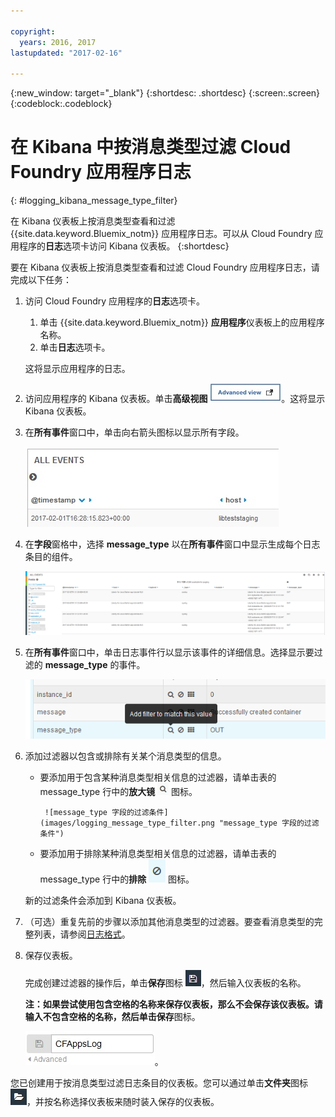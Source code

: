 ```yaml
---

copyright:
  years: 2016, 2017
lastupdated: "2017-02-16"

---
```



{:new_window: target="_blank"}
{:shortdesc: .shortdesc}
{:screen:.screen}
{:codeblock:.codeblock}


# 在 Kibana 中按消息类型过滤 Cloud Foundry 应用程序日志
{: #logging_kibana_message_type_filter}

在 Kibana 仪表板上按消息类型查看和过滤 {{site.data.keyword.Bluemix_notm}} 应用程序日志。可以从 Cloud Foundry 应用程序的**日志**选项卡访问 Kibana 仪表板。
{:shortdesc}

要在 Kibana 仪表板上按消息类型查看和过滤 Cloud Foundry 应用程序日志，请完成以下任务：

1. 访问 Cloud Foundry 应用程序的**日志**选项卡。 

    1. 单击 {{site.data.keyword.Bluemix_notm}} **应用程序**仪表板上的应用程序名称。
    2. 单击**日志**选项卡。 
    
    这将显示应用程序的日志。

2. 访问应用程序的 Kibana 仪表板。单击**高级视图** ![“高级视图”链接](images/logging_advanced_view.jpg "“高级视图”链接")。这将显示 Kibana 仪表板。

3. 在**所有事件**窗口中，单击向右箭头图标以显示所有字段。 

    ![具有向右箭头图标的“所有事件”窗口](images/logging_all_events_no_fields.jpg "具有向右箭头图标的“所有事件”窗口")

4. 在**字段**窗格中，选择 **message_type** 以在**所有事件**窗口中显示生成每个日志条目的组件。

    ![选择了 message_type 字段的“所有事件”窗口](images/logging_message_type.png "选择了 message_type 字段的“所有事件”窗口")

5. 在**所有事件**窗口中，单击日志事件行以显示该事件的详细信息。选择显示要过滤的 **message_type** 的事件。

    ![显示所选日志事件的详细信息的“所有事件”窗口](images/logging_message_type_add_filter.png "显示所选日志事件的详细信息的“所有事件”窗口")

6. 添加过滤器以包含或排除有关某个消息类型的信息。 

    * 要添加用于包含某种消息类型相关信息的过滤器，请单击表的 message_type 行中的**放大镜** ![“放大镜”图标](images/logging_magnifying_glass.jpg "“放大镜”图标") 图标。 
    
           ![message_type 字段的过滤条件](images/logging_message_type_filter.png "message_type 字段的过滤条件")
    
    * 要添加用于排除某种消息类型相关信息的过滤器，请单击表的 message_type 行中的**排除** ![“排除”图标](images/logging_exclusion_icon.png "“排除”图标") 图标。 
    
    新的过滤条件会添加到 Kibana 仪表板。

7. （可选）重复先前的步骤以添加其他消息类型的过滤器。要查看消息类型的完整列表，请参阅[日志格式](../logging_view_kibana3.html#kibana_log_format_cf)。

9. 保存仪表板。    
        
    完成创建过滤器的操作后，单击**保存**图标 ![“保存”图标](images/logging_save.jpg "“保存”图标")，然后输入仪表板的名称。 
      
    **注：**如果尝试使用包含空格的名称来保存仪表板，那么不会保存该仪表板。请输入不包含空格的名称，然后单击**保存**图标。
    
    ![保存仪表板名称](images/logging_save_dashboard.jpg "保存仪表板名称")。

您已创建用于按消息类型过滤日志条目的仪表板。您可以通过单击**文件夹**图标 ![“文件夹”图标](images/logging_folder.jpg "“文件夹”图标")，并按名称选择仪表板来随时装入保存的仪表板。
